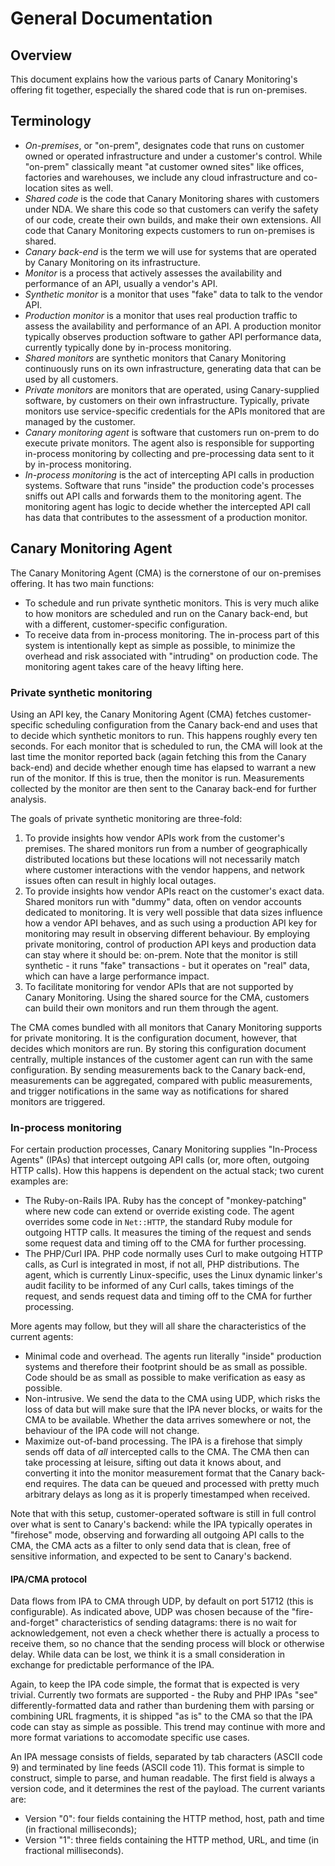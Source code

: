 # General Documentation

## Overview

This document explains how the various parts of Canary Monitoring's offering fit together, especially
the shared code that is run on-premises.

## Terminology

* *On-premises*, or "on-prem", designates code that runs on customer owned or operated infrastructure
  and under a customer's control. While "on-prem" classically meant "at customer owned sites" like
  offices, factories and warehouses, we include any cloud infrastructure and co-location sites as well.
* *Shared code* is the code that Canary Monitoring shares with customers under NDA. We share this
  code so that customers can verify the safety of our code, create their own builds, and make their
  own extensions. All code that Canary Monitoring expects customers to run on-premises is shared.
* *Canary back-end* is the term we will use for systems that are operated by Canary Monitoring on
  its infrastructure.
* *Monitor* is a process that actively assesses the availability and performance of an API, usually a
  vendor's API.
* *Synthetic monitor* is a monitor that uses "fake" data to talk to the vendor API.
* *Production monitor* is a monitor that uses real production traffic to assess the availability
  and performance of an API. A production monitor typically observes production software to gather
  API performance data, currently typically done by in-process monitoring.
* *Shared monitors* are synthetic monitors that Canary Monitoring continuously runs on its own infrastructure,
  generating data that can be used by all customers.
* *Private monitors* are monitors that are operated, using Canary-supplied software, by customers on their own
  infrastructure. Typically, private monitors use service-specific credentials for the APIs monitored that are
  managed by the customer.
* *Canary monitoring agent* is software that customers run on-prem to do execute private monitors.
  The agent also is responsible for supporting in-process monitoring by collecting and pre-processing data
  sent to it by in-process monitoring.
* *In-process monitoring* is the act of intercepting API calls in production systems. Software that
  runs "inside" the production code's processes sniffs out API calls and forwards them to the monitoring
  agent. The monitoring agent has logic to decide whether the intercepted API call has data that contributes
  to the assessment of a production monitor.

## Canary Monitoring Agent

The Canary Monitoring Agent (CMA) is the cornerstone of our on-premises offering. It has two main functions:

* To schedule and run private synthetic monitors. This is very much alike to how monitors are scheduled
  and run on the Canary back-end, but with a different, customer-specific configuration.
* To receive data from in-process monitoring. The in-process part of this system is intentionally kept
  as simple as possible, to minimize the overhead and risk associated with "intruding" on production
  code. The monitoring agent takes care of the heavy lifting here.

### Private synthetic monitoring

Using an API key, the Canary Monitoring Agent (CMA) fetches customer-specific scheduling configuration
from the Canary back-end and uses that to decide which synthetic monitors to run. This happens
roughly every ten seconds. For each monitor that is scheduled to run, the CMA will look at the last
time the monitor reported back (again fetching this from the Canary back-end) and decide whether enough
time has elapsed to warrant a new run of the monitor. If this is true, then the monitor is run.
Measurements collected by the monitor are then sent to the Canaray back-end for further analysis.

The goals of private synthetic monitoring are three-fold:

1. To provide insights how vendor APIs work from the customer's premises. The shared monitors run from
   a number of geographically distributed locations but these locations will not necessarily match where
   customer interactions with the vendor happens, and network issues often can result in highly local
   outages.
2. To provide insights how vendor APIs react on the customer's exact data. Shared monitors run with
   "dummy" data, often on vendor accounts dedicated to monitoring. It is very well possible that data sizes
   influence how a vendor API behaves, and as such using a production API key for monitoring may
   result in observing different behaviour. By employing private monitoring, control of production
   API keys and production data can stay where it should be: on-prem. Note that the monitor is still
   synthetic - it runs "fake" transactions - but it operates on "real" data, which can
   have a large performance impact.
3. To facilitate monitoring for vendor APIs that are not supported by Canary Monitoring. Using the
   shared source for the CMA, customers can build their own monitors and run them through the agent.

The CMA comes bundled with all monitors that Canary Monitoring supports for private monitoring. It
is the configuration document, however, that decides which monitors are run. By storing this configuration
document centrally, multiple instances of the customer agent can run with the same configuration. By
sending measurements back to the Canary back-end, measurements can be aggregated, compared with
public measurements, and trigger notifications in the same way as notifications for shared monitors
are triggered.

<!-- TODO: links to installation, configuration, monitoring DSL -->

### In-process monitoring

For certain production processes, Canary Monitoring supplies "In-Process Agents" (IPAs) that intercept
outgoing API calls (or, more often, outgoing HTTP calls). How this happens is dependent on the actual
stack; two curent examples are:

* The Ruby-on-Rails IPA. Ruby has the concept of "monkey-patching" where new code can extend or override
  existing code. The agent overrides some code in `Net::HTTP`, the standard Ruby module for outgoing HTTP
  calls. It measures the timing of the request and sends some request data and timing off to the CMA for
  further processing.
* The PHP/Curl IPA. PHP code normally uses Curl to make outgoing HTTP calls, as Curl is integrated in most,
  if not all, PHP distributions. The agent, which is currently Linux-specific, uses the Linux dynamic
  linker's audit facility to be informed of any Curl calls, takes timings of the request, and sends request
  data and timing off to the CMA for further processing.

More agents may follow, but they will all share the characteristics of the current agents:

* Minimal code and overhead. The agents run literally "inside" production systems and therefore their footprint
  should be as small as possible. Code should be as small as possible to make verification as easy as possible.
* Non-intrusive. We send the data to the CMA using UDP, which risks the loss of data but will make sure that
  the IPA never blocks, or waits for the CMA to be available. Whether the data arrives somewhere or not, the
  behaviour of the IPA code will not change.
* Maximize out-of-band processing. The IPA is a firehose that simply sends off data of _all_ intercepted calls to
  the CMA. The CMA then can take processing at leisure, sifting out data it knows about, and converting it into
  the monitor measurement format that the Canary back-end requires. The data can be queued and processed with
  pretty much arbitrary delays as long as it is properly timestamped when received.

Note that with this setup, customer-operated software is still in full control over what is sent to Canary's
backend: while the IPA typically operates in "firehose" mode, observing and forwarding all outgoing API calls
to the CMA, the CMA acts as a filter to only send data that is clean, free of sensitive information, and
expected to be sent to Canary's backend.

#### IPA/CMA protocol

Data flows from IPA to CMA through UDP, by default on port 51712 (this is configurable). As indicated above,
UDP was chosen because of the "fire-and-forget" characteristics of sending datagrams: there is no wait for
acknowledgement, not even a check whether there is actually a process to receive them, so no chance that the
sending process will block or otherwise delay. While data can be lost, we think it is a small consideration
in exchange for predictable performance of the IPA.

Again, to keep the IPA code simple, the format that is expected is very trivial. Currently two formats are
supported - the Ruby and PHP IPAs "see" differently-formatted data and rather than burdening them with parsing
or combining URL fragments, it is shipped "as is" to the CMA so that the IPA code can stay as simple as possible. This
trend may continue with more and more format variations to accomodate specific use cases.

An IPA message consists of fields, separated by tab characters (ASCII code 9) and terminated by line feeds (ASCII code 11). This
format is simple to construct, simple to parse, and human readable. The first field is always a version code, and it determines
the rest of the payload. The current variants are:

* Version "0": four fields containing the HTTP method, host, path and time (in fractional milliseconds);
* Version "1": three fields containing the HTTP method, URL, and time (in fractional milliseconds).
